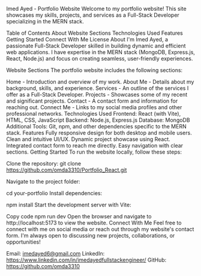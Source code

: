 Imed Ayed - Portfolio Website
Welcome to my portfolio website! This site showcases my skills, projects, and services as a Full-Stack Developer specializing in the MERN stack.

Table of Contents
About
Website Sections
Technologies Used
Features
Getting Started
Connect With Me
License
About
I'm Imed Ayed, a passionate Full-Stack Developer skilled in building dynamic and efficient web applications. I have expertise in the MERN stack (MongoDB, Express.js, React, Node.js) and focus on creating seamless, user-friendly experiences.

Website Sections
The portfolio website includes the following sections:

Home - Introduction and overview of my work.
About Me - Details about my background, skills, and experience.
Services - An outline of the services I offer as a Full-Stack Developer.
Projects - Showcases some of my recent and significant projects.
Contact - A contact form and information for reaching out.
Connect Me - Links to my social media profiles and other professional networks.
Technologies Used
Frontend: React (with Vite), HTML, CSS, JavaScript
Backend: Node.js, Express.js
Database: MongoDB
Additional Tools: Git, npm, and other dependencies specific to the MERN stack.
Features
Fully responsive design for both desktop and mobile users.
Clean and intuitive UI/UX.
Dynamic project showcase using React.
Integrated contact form to reach me directly.
Easy navigation with clear sections.
Getting Started
To run the website locally, follow these steps:

Clone the repository:
git clone https://github.com/omda3310/Portfolio_React.git

Navigate to the project folder:

cd your-portfolio
Install dependencies:

npm install
Start the development server with Vite:

Copy code
npm run dev
Open the browser and navigate to http://localhost:5173 to view the website.
Connect With Me
Feel free to connect with me on social media or reach out through my website's contact form. I'm always open to discussing new projects, collaborations, or opportunities!

Email: imedayed6@gmail.com
LinkedIn: https://www.linkedin.com/in/imedayedfullstackengineer/
GitHub: https://github.com/omda3310